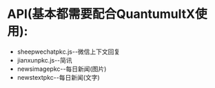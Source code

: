 # API(基本都需要配合QuantumultX使用):

- sheepwechatpkc.js--微信上下文回复  
- jianxunpkc.js--简讯    
- newsimagepkc--每日新闻(图片)   
- newstextpkc--每日新闻(文字)  

